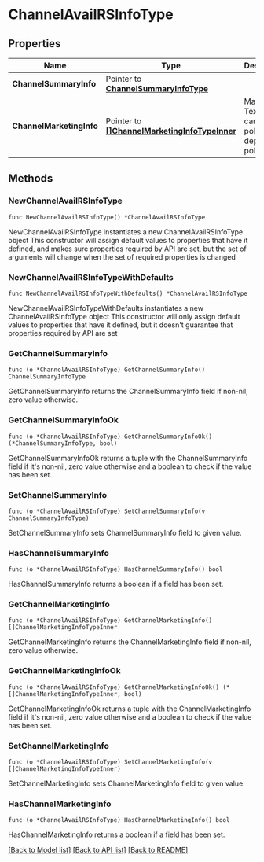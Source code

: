 # ChannelAvailRSInfoType

## Properties

Name | Type | Description | Notes
------------ | ------------- | ------------- | -------------
**ChannelSummaryInfo** | Pointer to [**ChannelSummaryInfoType**](ChannelSummaryInfoType.md) |  | [optional] 
**ChannelMarketingInfo** | Pointer to [**[]ChannelMarketingInfoTypeInner**](ChannelMarketingInfoTypeInner.md) | Marketing Text like cancel policy, deposit policy etc. | [optional] 

## Methods

### NewChannelAvailRSInfoType

`func NewChannelAvailRSInfoType() *ChannelAvailRSInfoType`

NewChannelAvailRSInfoType instantiates a new ChannelAvailRSInfoType object
This constructor will assign default values to properties that have it defined,
and makes sure properties required by API are set, but the set of arguments
will change when the set of required properties is changed

### NewChannelAvailRSInfoTypeWithDefaults

`func NewChannelAvailRSInfoTypeWithDefaults() *ChannelAvailRSInfoType`

NewChannelAvailRSInfoTypeWithDefaults instantiates a new ChannelAvailRSInfoType object
This constructor will only assign default values to properties that have it defined,
but it doesn't guarantee that properties required by API are set

### GetChannelSummaryInfo

`func (o *ChannelAvailRSInfoType) GetChannelSummaryInfo() ChannelSummaryInfoType`

GetChannelSummaryInfo returns the ChannelSummaryInfo field if non-nil, zero value otherwise.

### GetChannelSummaryInfoOk

`func (o *ChannelAvailRSInfoType) GetChannelSummaryInfoOk() (*ChannelSummaryInfoType, bool)`

GetChannelSummaryInfoOk returns a tuple with the ChannelSummaryInfo field if it's non-nil, zero value otherwise
and a boolean to check if the value has been set.

### SetChannelSummaryInfo

`func (o *ChannelAvailRSInfoType) SetChannelSummaryInfo(v ChannelSummaryInfoType)`

SetChannelSummaryInfo sets ChannelSummaryInfo field to given value.

### HasChannelSummaryInfo

`func (o *ChannelAvailRSInfoType) HasChannelSummaryInfo() bool`

HasChannelSummaryInfo returns a boolean if a field has been set.

### GetChannelMarketingInfo

`func (o *ChannelAvailRSInfoType) GetChannelMarketingInfo() []ChannelMarketingInfoTypeInner`

GetChannelMarketingInfo returns the ChannelMarketingInfo field if non-nil, zero value otherwise.

### GetChannelMarketingInfoOk

`func (o *ChannelAvailRSInfoType) GetChannelMarketingInfoOk() (*[]ChannelMarketingInfoTypeInner, bool)`

GetChannelMarketingInfoOk returns a tuple with the ChannelMarketingInfo field if it's non-nil, zero value otherwise
and a boolean to check if the value has been set.

### SetChannelMarketingInfo

`func (o *ChannelAvailRSInfoType) SetChannelMarketingInfo(v []ChannelMarketingInfoTypeInner)`

SetChannelMarketingInfo sets ChannelMarketingInfo field to given value.

### HasChannelMarketingInfo

`func (o *ChannelAvailRSInfoType) HasChannelMarketingInfo() bool`

HasChannelMarketingInfo returns a boolean if a field has been set.


[[Back to Model list]](../README.md#documentation-for-models) [[Back to API list]](../README.md#documentation-for-api-endpoints) [[Back to README]](../README.md)


